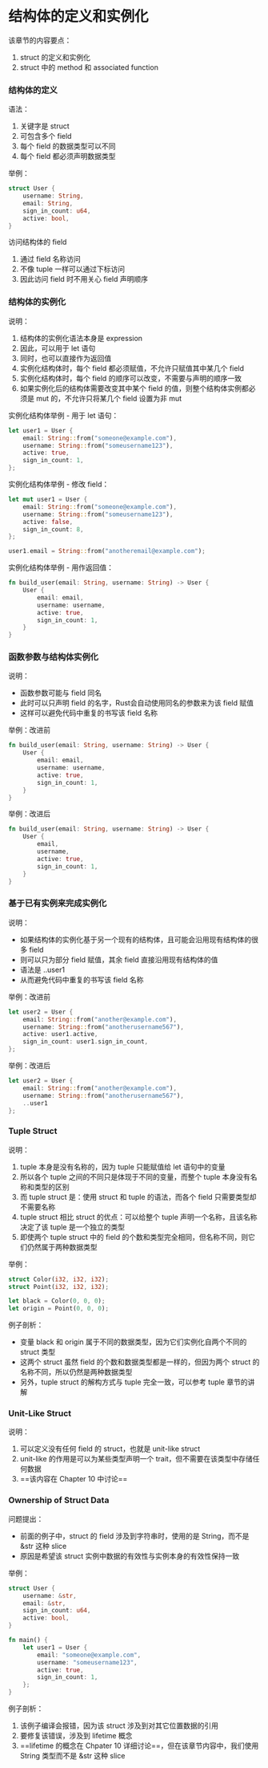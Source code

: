 # 结构体的定义和实例化

该章节的内容要点：
1. struct 的定义和实例化
2. struct 中的 method 和 associated function

### 结构体的定义

语法：
1. 关键字是 struct
2. 可包含多个 field
3. 每个 field 的数据类型可以不同
4. 每个 field 都必须声明数据类型

举例：
```rust
struct User {
    username: String,
    email: String,
    sign_in_count: u64,
    active: bool,
}
```

访问结构体的 field
1. 通过 field 名称访问
2. 不像 tuple 一样可以通过下标访问
3. 因此访问 field 时不用关心 field 声明顺序

### 结构体的实例化

说明：
1. 结构体的实例化语法本身是 expression
2. 因此，可以用于 let 语句
3. 同时，也可以直接作为返回值
4. 实例化结构体时，每个 field 都必须赋值，不允许只赋值其中某几个 field
5. 实例化结构体时，每个 field 的顺序可以改变，不需要与声明的顺序一致
6. 如果实例化后的结构体需要改变其中某个 field 的值，则整个结构体实例都必须是 mut 的，不允许只将某几个 field 设置为非 mut

实例化结构体举例 - 用于 let 语句：
```rust
let user1 = User {
    email: String::from("someone@example.com"),
    username: String::from("someusername123"),
    active: true,
    sign_in_count: 1,
};
```

实例化结构体举例 - 修改 field：
```rust
let mut user1 = User {
    email: String::from("someone@example.com"),
    username: String::from("someusername123"),
    active: false,
    sign_in_count: 8,
};

user1.email = String::from("anotheremail@example.com");
```

实例化结构体举例 - 用作返回值：
```rust
fn build_user(email: String, username: String) -> User {
    User {
        email: email,
        username: username,
        active: true,
        sign_in_count: 1,
    }
}
```

### 函数参数与结构体实例化

说明：
- 函数参数可能与 field 同名
- 此时可以只声明 field 的名字，Rust会自动使用同名的参数来为该 field 赋值
- 这样可以避免代码中重复的书写该 field 名称

举例：改进前
```rust
fn build_user(email: String, username: String) -> User {
    User {
        email: email,
        username: username,
        active: true,
        sign_in_count: 1,
    }
}
```

举例：改进后
```rust
fn build_user(email: String, username: String) -> User {
    User {
        email,
        username,
        active: true,
        sign_in_count: 1,
    }
}
```

### 基于已有实例来完成实例化

说明：
- 如果结构体的实例化基于另一个现有的结构体，且可能会沿用现有结构体的很多 field
- 则可以只为部分 field 赋值，其余 field 直接沿用现有结构体的值
- 语法是 ..user1
- 从而避免代码中重复的书写该 field 名称

举例：改进前
```rust
let user2 = User {
    email: String::from("another@example.com"),
    username: String::from("anotherusername567"),
    active: user1.active,
    sign_in_count: user1.sign_in_count,
};
```

举例：改进后
```rust
let user2 = User {
    email: String::from("another@example.com"),
    username: String::from("anotherusername567"),
    ..user1
};
```

### Tuple Struct

说明：
1. tuple 本身是没有名称的，因为 tuple 只能赋值给 let 语句中的变量
2. 所以各个 tuple 之间的不同只是体现于不同的变量，而整个 tuple 本身没有名称和类型的区别
3. 而 tuple struct 是：使用 struct 和 tuple 的语法，而各个 field 只需要类型却不需要名称
4. tuple struct 相比 struct 的优点：可以给整个 tuple 声明一个名称，且该名称决定了该 tuple 是一个独立的类型
5. 即使两个 tuple struct 中的 field 的个数和类型完全相同，但名称不同，则它们仍然属于两种数据类型

举例：
```rust
struct Color(i32, i32, i32);
struct Point(i32, i32, i32);

let black = Color(0, 0, 0);
let origin = Point(0, 0, 0);
```

例子剖析：
- 变量 black 和 origin 属于不同的数据类型，因为它们实例化自两个不同的 struct 类型
- 这两个 struct 虽然 field 的个数和数据类型都是一样的，但因为两个 struct 的名称不同，所以仍然是两种数据类型
- 另外，tuple struct 的解构方式与 tuple 完全一致，可以参考 tuple 章节的讲解

### Unit-Like Struct

说明：
1. 可以定义没有任何 field 的 struct，也就是 unit-like struct
2. unit-like 的作用是可以为某些类型声明一个 trait，但不需要在该类型中存储任何数据
3. ==该内容在 Chapter 10 中讨论==

### Ownership of Struct Data

问题提出：
- 前面的例子中，struct 的 field 涉及到字符串时，使用的是 String，而不是 &str 这种 slice
- 原因是希望该 struct 实例中数据的有效性与实例本身的有效性保持一致

举例：
```rust
struct User {
    username: &str,
    email: &str,
    sign_in_count: u64,
    active: bool,
}

fn main() {
    let user1 = User {
        email: "someone@example.com",
        username: "someusername123",
        active: true,
        sign_in_count: 1,
    };
}
```

例子剖析：
1. 该例子编译会报错，因为该 struct 涉及到对其它位置数据的引用
2. 要修复该错误，涉及到 lifetime 概念
3. ==lifetime 的概念在 Chpater 10 详细讨论==，但在该章节内容中，我们使用 String 类型而不是 &str 这种 slice